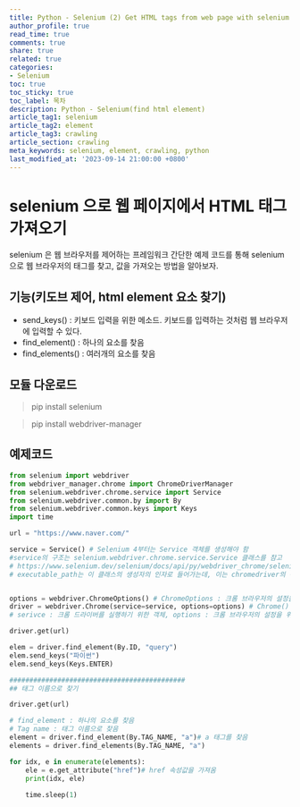 ```yaml
---
title: Python - Selenium (2) Get HTML tags from web page with selenium
author_profile: true
read_time: true
comments: true
share: true
related: true
categories:
- Selenium
toc: true
toc_sticky: true
toc_label: 목차
description: Python - Selenium(find html element)
article_tag1: selenium
article_tag2: element  
article_tag3: crawling
article_section: crawling
meta_keywords: selenium, element, crawling, python
last_modified_at: '2023-09-14 21:00:00 +0800'
---
```


# selenium 으로 웹 페이지에서 HTML 태그 가져오기
selenium 은 웹 브라우저를 제어하는 프레임워크
간단한 예제 코드를 통해 selenium으로 웹 브라우저의 태그를 찾고, 값을 가져오는 방법을 알아보자.

## 기능(키도브 제어, html element 요소 찾기)
- send_keys() : 키보드 입력을 위한 메소드. 키보드를 입력하는 것처럼 웹 브라우저에 입력할 수 있다.
- find_element() : 하나의 요소를 찾음
- find_elements() : 여러개의 요소를 찾음

## 모듈 다운로드

>  pip install selenium

>  pip install webdriver-manager

## 예제코드
```py
from selenium import webdriver
from webdriver_manager.chrome import ChromeDriverManager
from selenium.webdriver.chrome.service import Service
from selenium.webdriver.common.by import By
from selenium.webdriver.common.keys import Keys
import time

url = "https://www.naver.com/"

service = Service() # Selenium 4부터는 Service 객체를 생성해야 함  
#service의 구조는 selenium.webdriver.chrome.service.Service 클래스를 참고
# https://www.selenium.dev/selenium/docs/api/py/webdriver_chrome/selenium.webdriver.chrome.service.html
# executable_path는 이 클래스의 생성자의 인자로 들어가는데, 이는 chromedriver의 경로를 의미함


options = webdriver.ChromeOptions() # ChromeOptions : 크롬 브라우저의 설정을 위한 객체
driver = webdriver.Chrome(service=service, options=options) # Chrome() : 크롬 브라우저를 실행하기 위한 객체
# serivce : 크롬 드라이버를 실행하기 위한 객체, options : 크롬 브라우저의 설정을 위한 객체

driver.get(url)

elem = driver.find_element(By.ID, "query")
elem.send_keys("파이썬")
elem.send_keys(Keys.ENTER)

############################################
## 태그 이름으로 찾기

driver.get(url)

# find_element : 하나의 요소를 찾음
# Tag name : 태그 이름으로 찾음
element = driver.find_element(By.TAG_NAME, "a")# a 태그를 찾음
elements = driver.find_elements(By.TAG_NAME, "a")

for idx, e in enumerate(elements):
    ele = e.get_attribute("href")# href 속성값을 가져옴
    print(idx, ele)
    
    time.sleep(1)
```